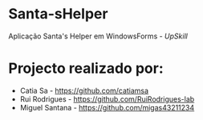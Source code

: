 # Santa-sHelper
Aplicação Santa's Helper em WindowsForms - *UpSkill*

# Projecto realizado por:
* Catia Sa - https://github.com/catiamsa
* Rui Rodrigues - https://github.com/RuiRodrigues-lab
* Miguel Santana - https://github.com/migas43211234
